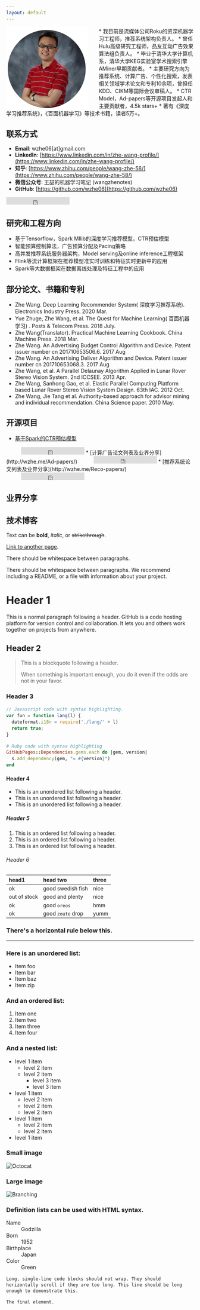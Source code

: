 ```yaml
---
layout: default
---
```

<img height="220" align="left"  style="padding-right:30px;" src="https://raw.githubusercontent.com/wzhe06/wzhe06.github.io/master/wzphoto.png"/>
* 我目前是流媒体公司Roku的资深机器学习工程师，推荐系统架构负责人。
* 曾任Hulu高级研究工程师，品友互动广告效果算法组负责人。
* 毕业于清华大学计算机系，清华大学KEG实验室学术搜索引擎AMiner早期贡献者。
* 主要研究方向为推荐系统、计算广告、个性化搜索，发表相关领域学术论文和专利10余项，曾担任KDD、CIKM等国际会议审稿人。
* CTR Model，Ad-papers等开源项目发起人和主要贡献者，4.5k stars+
* 著有《深度学习推荐系统》，《百面机器学习》等技术书籍，读者5万+。

## 联系方式
* **Email**: wzhe06[at]gmail.com
* **LinkedIn**: [https://www.linkedin.com/in/zhe-wang-profile/](https://www.linkedin.com/in/zhe-wang-profile/)
* **知乎**: [https://www.zhihu.com/people/wang-zhe-58/](https://www.zhihu.com/people/wang-zhe-58/)
* **微信公众号**: 王喆的机器学习笔记 (wangzhenotes)
* **GitHub**: [https://github.com/wzhe06](https://github.com/wzhe06)
<iframe src="https://ghbtns.com/github-btn.html?user=wzhe06&type=follow&count=true" frameborder="0" scrolling="0" width="170px" height="20px"></iframe>

## 研究和工程方向
* 基于Tensorflow，Spark Mllib的深度学习推荐模型，CTR预估模型
* 智能预算控制算法，广告预算分配及Pacing策略
* 高并发推荐系统服务器架构，Model serving及online inference工程框架
* Flink等流计算框架在推荐模型准实时训练和特征实时更新中的应用
* Spark等大数据框架在数据离线处理及特征工程中的应用

## 部分论文、书籍和专利
* Zhe Wang. Deep Learning Recommender System( 深度学习推荐系统). Electronics Industry Press. 2020 Mar.
* Yue Zhuge, Zhe Wang, et al. The Quest for Machine Learning( 百面机器学习) . Posts & Telecom Press. 2018 July.
* Zhe Wang(Translator). Practical Machine Learning Cookbook. China Machine Press. 2018 Mar.
* Zhe Wang. An Advertising Budget Control Algorithm and Device. Patent issuer number cn 201710653506.6. 2017 Aug
* Zhe Wang. An Advertising Deliver Algorithm and Device.  Patent issuer number cn 201710653068.3. 2017 Aug
* Zhe Wang, et al. A Parallel Delaunay Algorithm Applied in Lunar Rover Stereo Vision System. 2nd ICCSEE. 2013 Apr.
* Zhe Wang, Sanhong Gao, et al. Elastic Parallel Computing Platform based Lunar Rover Stereo Vision System Design. 63th IAC. 2012 Oct.
* Zhe Wang, Jie Tang et al. Authority-based approach for advisor mining and individual recommendation. China Science paper. 2010 May.

## 开源项目
* [基于Spark的CTR预估模型](http://wzhe.me/CTRmodel/)
<iframe src="https://ghbtns.com/github-btn.html?user=wzhe06&repo=CTRmodel&type=star&count=true" frameborder="0" scrolling="0" width="170px" height="20px" style="padding-bottom:0px;padding-left:40px"></iframe>
* [计算广告论文列表及业界分享](http://wzhe.me/Ad-papers/)
<iframe src="https://ghbtns.com/github-btn.html?user=wzhe06&repo=Ad-papers&type=star&count=true" frameborder="0" scrolling="0" width="170px" height="20px" style="padding-bottom:0px;padding-left:40px"></iframe>
* [推荐系统论文列表及业界分享](http://wzhe.me/Reco-papers/)
<iframe src="https://ghbtns.com/github-btn.html?user=wzhe06&repo=Reco-papers&type=star&count=true" frameborder="0" scrolling="0" width="170px" height="20px" style="padding-bottom:0px;padding-left:40px"></iframe>

## 业界分享

## 技术博客
Text can be **bold**, _italic_, or ~~strikethrough~~.

[Link to another page](./another-page.html).

There should be whitespace between paragraphs.

There should be whitespace between paragraphs. We recommend including a README, or a file with information about your project.

# Header 1

This is a normal paragraph following a header. GitHub is a code hosting platform for version control and collaboration. It lets you and others work together on projects from anywhere.

## Header 2

> This is a blockquote following a header.
>
> When something is important enough, you do it even if the odds are not in your favor.

### Header 3

```js
// Javascript code with syntax highlighting.
var fun = function lang(l) {
  dateformat.i18n = require('./lang/' + l)
  return true;
}
```

```ruby
# Ruby code with syntax highlighting
GitHubPages::Dependencies.gems.each do |gem, version|
  s.add_dependency(gem, "= #{version}")
end
```

#### Header 4

*   This is an unordered list following a header.
*   This is an unordered list following a header.
*   This is an unordered list following a header.

##### Header 5

1.  This is an ordered list following a header.
2.  This is an ordered list following a header.
3.  This is an ordered list following a header.

###### Header 6

| head1        | head two          | three |
|:-------------|:------------------|:------|
| ok           | good swedish fish | nice  |
| out of stock | good and plenty   | nice  |
| ok           | good `oreos`      | hmm   |
| ok           | good `zoute` drop | yumm  |

### There's a horizontal rule below this.

* * *

### Here is an unordered list:

*   Item foo
*   Item bar
*   Item baz
*   Item zip

### And an ordered list:

1.  Item one
1.  Item two
1.  Item three
1.  Item four

### And a nested list:

- level 1 item
  - level 2 item
  - level 2 item
    - level 3 item
    - level 3 item
- level 1 item
  - level 2 item
  - level 2 item
  - level 2 item
- level 1 item
  - level 2 item
  - level 2 item
- level 1 item

### Small image

![Octocat](https://github.githubassets.com/images/icons/emoji/octocat.png)

### Large image

![Branching](https://guides.github.com/activities/hello-world/branching.png)


### Definition lists can be used with HTML syntax.

<dl>
<dt>Name</dt>
<dd>Godzilla</dd>
<dt>Born</dt>
<dd>1952</dd>
<dt>Birthplace</dt>
<dd>Japan</dd>
<dt>Color</dt>
<dd>Green</dd>
</dl>

```
Long, single-line code blocks should not wrap. They should horizontally scroll if they are too long. This line should be long enough to demonstrate this.
```

```
The final element.
```
